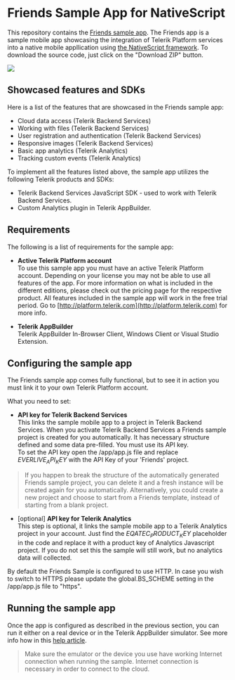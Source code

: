 Friends Sample App for NativeScript
=============================
This repository contains the [Friends sample app](http://docs.telerik.com/platform/backend-services/samples/friends/friends-sample). The Friends app is a sample mobile app showcasing the integration of Telerik Platform services into a native mobile appllication using [the NativeScript framework](http://github.com/nativescript/nativescript). To download the source code, just click on the "Download ZIP" button.

[![](http://docs.telerik.com/platform/appbuilder/sample-apps/images/try-in-appbuilder.png)](https://platform.telerik.com/#appbuilder/clone/https%3A%2F%2Fgithub.com%2FNativeScript%2Fsample-Friends.git)


## Showcased features and SDKs

Here is a list of the features that are showcased in the Friends sample app:

- Cloud data access (Telerik Backend Services)
- Working with files (Telerik Backend Services)
- User registration and authentication (Telerik Backend Services)
- Responsive images (Telerik Backend Services)
- Basic app analytics (Telerik Analytics)
- Tracking custom events (Telerik Analytics)

To implement all the features listed above, the sample app utilizes the following Telerik products and SDKs:

- Telerik Backend Services JavaScript SDK - used to work with Telerik Backend Services.
- Custom Analytics plugin in Telerik AppBuilder.

## Requirements  

The following is a list of requirements for the sample app:

- **Active Telerik Platform account**  
To use this sample app you must have an active Telerik Platform account. Depending on your license you may not be able to use all features of the app. For more information on what is included in the different editions, please check out the pricing page for the respective product. All features included in the sample app will work in the free trial period. Go to [http://platform.telerik.com](http://platform.telerik.com) for more info.

- **Telerik AppBuilder**  
Telerik AppBuilder In-Browser Client, Windows Client or Visual Studio Extension.

## Configuring the sample app
The Friends sample app comes fully functional, but to see it in action you must link it to your own Telerik Platform account.

What you need to set:

- **API key for Telerik Backend Services**  
This links the sample mobile app to a project in Telerik Backend Services. When you activate Telerik Backend Services a Friends sample project is created for you automatically. It has necessary structure defined and some data pre-filled. You must use its API key.  
To set the API key open the /app/app.js file and replace $EVERLIVE_API_KEY$ with the API Key of your 'Friends' project.
> If you happen to break the structure of the automatically generated Friends sample project, you can delete it and a fresh instance will be created again for you automatically. Alternatively, you could create a new project and choose to start from a Friends template, instead of starting from a blank project.

- [optional] **API key for Telerik Analytics**  
This step is optional, it links the sample mobile app to a Telerik Analytics project in your account. Just find the $EQATEC_PRODUCT_KEY$ placeholder in the code and replace it with a product key of Analytics Javascript project. If you do not set this the sample will still work, but no analytics data will collected.

By default the Friends Sample is configured to use HTTP. In case you wish to switch to HTTPS please update the global.BS_SCHEME setting in the /app/app.js file to "https".

## Running the sample app
Once the app is configured as described in the previous section, you can run it either on a real device or in the Telerik AppBuilder simulator. See more info how in this [help article](http://docs.telerik.com/platform/appbuilder/sample-apps/clone-sample-app).

> Make sure the emulator or the device you use have working Internet connection when running the sample. Internet connection is necessary in order to connect to the cloud.
